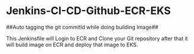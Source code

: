 # Jenkins-CI-CD-Github-ECR-EKS

##Auto tagging the git commitId while doing building Image##

This Jenkinsfile will Login to ECR and Clone your Git repository after that it will build image on ECR and deploy that image to EKS.
